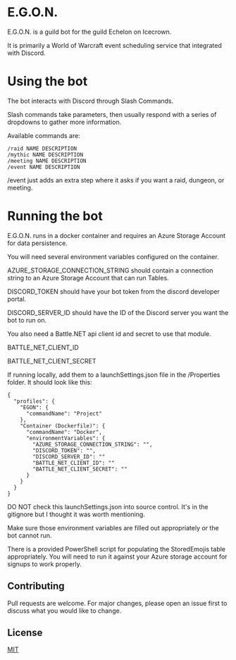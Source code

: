 # E.G.O.N.

E.G.O.N. is a guild bot for the guild Echelon on Icecrown.

It is primarily a World of Warcraft event scheduling service that integrated with Discord.

# Using the bot
The bot interacts with Discord through Slash Commands.

Slash commands take parameters, then usually respond with a series of dropdowns to gather more information.

Available commands are:

````
/raid NAME DESCRIPTION
/mythic NAME DESCRIPTION
/meeting NAME DESCRIPTION
/event NAME DESCRIPTION
````

/event just adds an extra step where it asks if you want a raid, dungeon, or meeting.

# Running the bot
E.G.O.N. runs in a docker container and requires an Azure Storage Account for data persistence.

You will need several environment variables configured on the container.

AZURE_STORAGE_CONNECTION_STRING should contain a connection string to an Azure Storage Account that can run Tables.

DISCORD_TOKEN should have your bot token from the discord developer portal.

DISCORD_SERVER_ID should have the ID of the Discord server you want the bot to run on.

You also need a Battle.NET api client id and secret to use that module.

BATTLE_NET_CLIENT_ID

BATTLE_NET_CLIENT_SECRET

If running locally, add them to a launchSettings.json file in the /Properties folder. It should look like this:
```
{
  "profiles": {
    "EGON": {
      "commandName": "Project"
    },
    "Container (Dockerfile)": {
      "commandName": "Docker",
      "environmentVariables": {
        "AZURE_STORAGE_CONNECTION_STRING": "",
        "DISCORD_TOKEN": "",
        "DISCORD_SERVER_ID": ""
        "BATTLE_NET_CLIENT_ID": ""
        "BATTLE_NET_CLIENT_SECRET": ""
      }
    }
  }
}
```
DO NOT check this launchSettings.json into source control. It's in the gitignore but I thought it was worth mentioning.

Make sure those environment variables are filled out appropriately or the bot cannot run.

There is a provided PowerShell script for populating the StoredEmojis table appropriately. You will need to run it against your Azure storage account
for signups to work properly.

## Contributing

Pull requests are welcome. For major changes, please open an issue first
to discuss what you would like to change.

## License

[MIT](https://choosealicense.com/licenses/mit/)